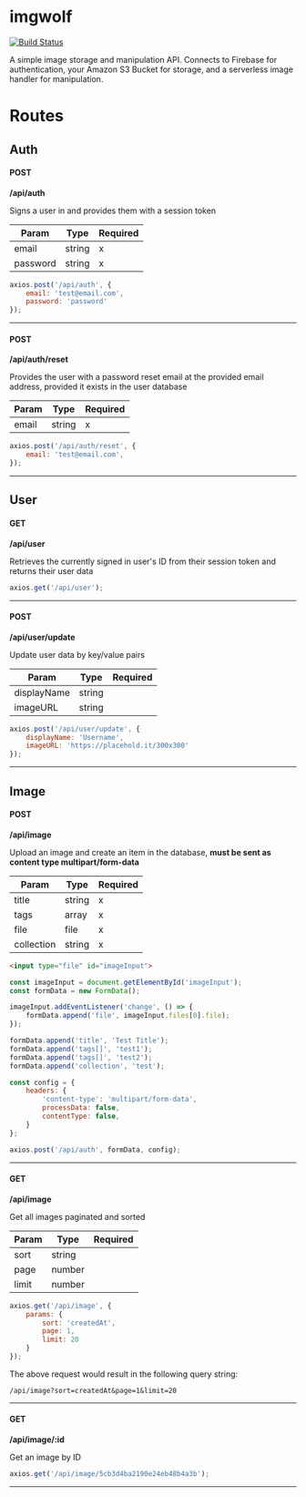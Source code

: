 # imgwolf

[![Build Status](https://travis-ci.org/CurtisConway/imgwolf.svg?branch=master)](https://travis-ci.org/CurtisConway/imgwolf)

A simple image storage and manipulation API. Connects to Firebase for authentication, your Amazon S3 Bucket for storage, and a serverless image handler for manipulation.

# Routes

## Auth 

#### POST 
**/api/auth**

Signs a user in and provides them with a session token

|   Param    |    Type    |    Required   
|------------|------------|---------------
| email      | string     | x
| password   | string     | x

```javascript
axios.post('/api/auth', {
    email: 'test@email.com',
    password: 'password'
});
```
<hr/>

#### POST 
**/api/auth/reset**

Provides the user with a password reset email at the provided email address, provided it exists in the user database

|   Param    |    Type    |    Required   
|------------|------------|---------------
| email      | string     | x

```javascript
axios.post('/api/auth/reset', {
    email: 'test@email.com',
});
```
<hr />

## User 

#### GET 
**/api/user**

Retrieves the currently signed in user's ID from their session token and returns their user data

```javascript
axios.get('/api/user');
```
<hr />

#### POST 
**/api/user/update**

Update user data by key/value pairs

|   Param    |    Type    |    Required   
|------------|------------|---------------
| displayName| string     | 
| imageURL   | string     | 

```javascript
axios.post('/api/user/update', {
    displayName: 'Username',
    imageURL: 'https://placehold.it/300x300'
});
```
<hr />

## Image 

#### POST 
**/api/image**

Upload an image and create an item in the database, **must be sent as content type multipart/form-data**

|   Param    |    Type    |    Required   
|------------|------------|---------------
|    title   | string     | x
|    tags    | array      | x
|    file    | file       | x
| collection | string     | x

```html
<input type="file" id="imageInput">
```
```javascript
const imageInput = document.getElementById('imageInput');
const formData = new FormData();

imageInput.addEventListener('change', () => {
    formData.append('file', imageInput.files[0].file);
});

formData.append('title', 'Test Title');
formData.append('tags[]', 'test1');
formData.append('tags[]', 'test2');
formData.append('collection', 'test');

const config = {
    headers: {
        'content-type': 'multipart/form-data',
        processData: false,
        contentType: false,
    }
};

axios.post('/api/auth', formData, config);
```

<hr />

#### GET 
**/api/image**

Get all images paginated and sorted

|   Param    |    Type    |    Required   
|------------|------------|---------------
|    sort    | string     | 
|    page    | number     | 
|    limit   | number     | 

```javascript
axios.get('/api/image', {
    params: {
        sort: 'createdAt',
        page: 1,
        limit: 20
    }
});
```

The above request would result in the following query string:

`/api/image?sort=createdAt&page=1&limit=20`

<hr />

#### GET 
**/api/image/:id**

Get an image by ID


```javascript
axios.get('/api/image/5cb3d4ba2190e24eb48b4a3b');
```
<hr />
